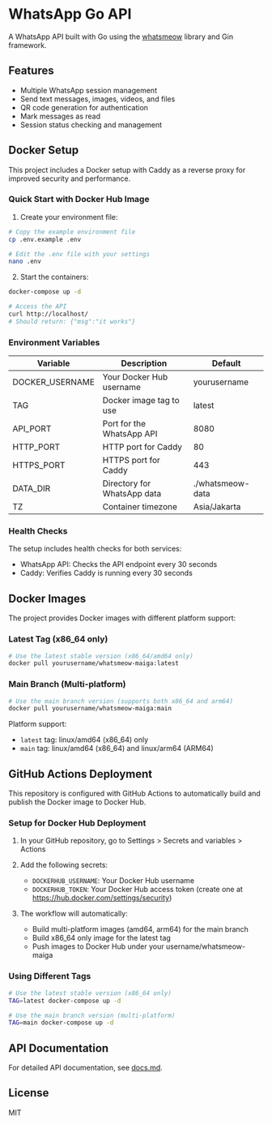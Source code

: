 # WhatsApp Go API

A WhatsApp API built with Go using the [whatsmeow](https://github.com/tulir/whatsmeow) library and Gin framework.

## Features

- Multiple WhatsApp session management
- Send text messages, images, videos, and files
- QR code generation for authentication
- Mark messages as read
- Session status checking and management

## Docker Setup

This project includes a Docker setup with Caddy as a reverse proxy for improved security and performance.

### Quick Start with Docker Hub Image

1. Create your environment file:
```bash
# Copy the example environment file
cp .env.example .env

# Edit the .env file with your settings
nano .env
```

2. Start the containers:
```bash
docker-compose up -d

# Access the API
curl http://localhost/
# Should return: {"msg":"it works"}
```

### Environment Variables

| Variable | Description | Default |
|----------|-------------|---------|
| DOCKER_USERNAME | Your Docker Hub username | yourusername |
| TAG | Docker image tag to use | latest |
| API_PORT | Port for the WhatsApp API | 8080 |
| HTTP_PORT | HTTP port for Caddy | 80 |
| HTTPS_PORT | HTTPS port for Caddy | 443 |
| DATA_DIR | Directory for WhatsApp data | ./whatsmeow-data |
| TZ | Container timezone | Asia/Jakarta |

### Health Checks

The setup includes health checks for both services:
- WhatsApp API: Checks the API endpoint every 30 seconds
- Caddy: Verifies Caddy is running every 30 seconds

## Docker Images

The project provides Docker images with different platform support:

### Latest Tag (x86_64 only)
```bash
# Use the latest stable version (x86_64/amd64 only)
docker pull yourusername/whatsmeow-maiga:latest
```

### Main Branch (Multi-platform)
```bash
# Use the main branch version (supports both x86_64 and arm64)
docker pull yourusername/whatsmeow-maiga:main
```

Platform support:
- `latest` tag: linux/amd64 (x86_64) only
- `main` tag: linux/amd64 (x86_64) and linux/arm64 (ARM64)

## GitHub Actions Deployment

This repository is configured with GitHub Actions to automatically build and publish the Docker image to Docker Hub.

### Setup for Docker Hub Deployment

1. In your GitHub repository, go to Settings > Secrets and variables > Actions
2. Add the following secrets:
   - `DOCKERHUB_USERNAME`: Your Docker Hub username
   - `DOCKERHUB_TOKEN`: Your Docker Hub access token (create one at https://hub.docker.com/settings/security)

3. The workflow will automatically:
   - Build multi-platform images (amd64, arm64) for the main branch
   - Build x86_64 only image for the latest tag
   - Push images to Docker Hub under your username/whatsmeow-maiga

### Using Different Tags

```bash
# Use the latest stable version (x86_64 only)
TAG=latest docker-compose up -d

# Use the main branch version (multi-platform)
TAG=main docker-compose up -d
```

## API Documentation

For detailed API documentation, see [docs.md](docs.md).

## License

MIT 